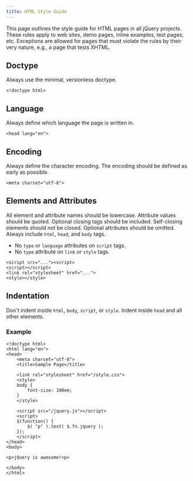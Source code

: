 ```yaml
---
title: HTML Style Guide
---
```


This page outlines the style guide for HTML pages in all jQuery projects.
These rules apply to web sites, demo pages, inline examples, test pages, etc.
Exceptions are allowed for pages that must violate the rules by their very
nature, e.g., a page that tests XHTML.

## Doctype
Always use the minimal, versionless doctype.

```
<!doctype html>
```

## Language

Always define which language the page is written in.

```
<head lang="en">
```

## Encoding

Always define the character encoding. The encoding should be defined as early as possible.

```
<meta charset="utf-8">
```

## Elements and Attributes

All element and attribute names should be lowercase. Attribute values should be quoted. Optional closing tags should be included. Self-closing elements should not be closed. Optional attributes should be omitted. Always include `html`, `head`, and `body` tags.

*   No `type` or `language` attributes on `script` tags.
*   No `type` attribute on `link` or `style` tags.

```
<script src="..."><script>
<script></script>
<link rel="stylesheet" href="...">
<style></style>
```

## Indentation

Don't indent inside `html`, `body`, `script`, or `style`. Indent inside `head` and all other elements.

### Example

```
<!doctype html>
<html lang="en">
<head>
	<meta charset="utf-8">
	<title>Sample Page</title>

	<link rel="stylesheet" href="/style.css">
	<style>
	body {
		font-size: 100em;
	}
	</style>

	<script src="/jquery.js"></script>
	<script>
	$(function() {
		$( "p" ).text( $.fn.jquery );
	});
	</script>
</head>
<body>

<p>jQuery is awesome!<p>

</body>
</html>
```

